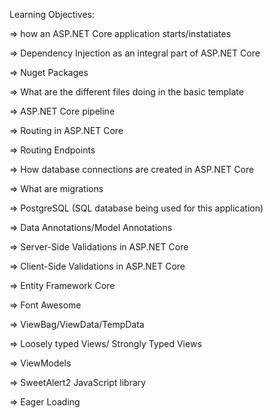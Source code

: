 Learning Objectives:


=> how an ASP.NET Core application starts/instatiates

=> Dependency Injection as an integral part of ASP.NET Core

=> Nuget Packages 

=> What are the different files doing in the basic template

=> ASP.NET Core pipeline

=> Routing in ASP.NET Core

=> Routing Endpoints

=> How database connections are created in ASP.NET Core

=> What are migrations

=> PostgreSQL (SQL database being used for this application)

=> Data Annotations/Model Annotations

=> Server-Side Validations in ASP.NET Core

=> Client-Side Validations in ASP.NET Core

=> Entity Framework Core

=> Font Awesome

=> ViewBag/ViewData/TempData

=> Loosely typed Views/ Strongly Typed Views

=> ViewModels

=> SweetAlert2 JavaScript library

=> Eager Loading
